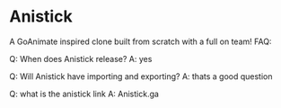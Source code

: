 # Anistick
A GoAnimate inspired clone built from scratch with a full on team!
FAQ:


Q: When does Anistick release?
A: yes


Q: Will Anistick have importing and exporting?
A: thats a good question

Q: what is the anistick link
A: Anistick.ga
